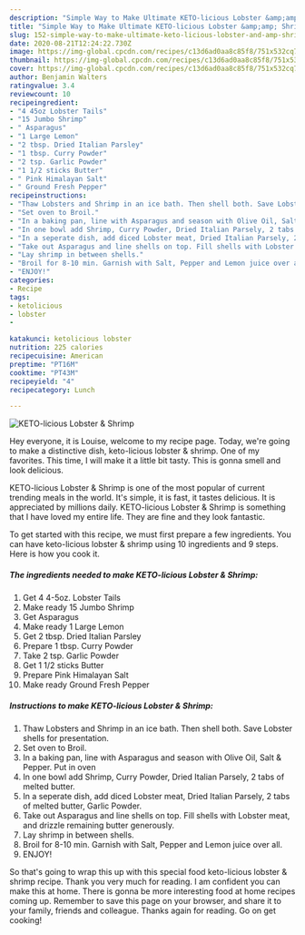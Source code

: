 ```yaml
---
description: "Simple Way to Make Ultimate KETO-licious Lobster &amp;amp; Shrimp"
title: "Simple Way to Make Ultimate KETO-licious Lobster &amp;amp; Shrimp"
slug: 152-simple-way-to-make-ultimate-keto-licious-lobster-and-amp-shrimp
date: 2020-08-21T12:24:22.730Z
image: https://img-global.cpcdn.com/recipes/c13d6ad0aa8c85f8/751x532cq70/keto-licious-lobster-shrimp-recipe-main-photo.jpg
thumbnail: https://img-global.cpcdn.com/recipes/c13d6ad0aa8c85f8/751x532cq70/keto-licious-lobster-shrimp-recipe-main-photo.jpg
cover: https://img-global.cpcdn.com/recipes/c13d6ad0aa8c85f8/751x532cq70/keto-licious-lobster-shrimp-recipe-main-photo.jpg
author: Benjamin Walters
ratingvalue: 3.4
reviewcount: 10
recipeingredient:
- "4 45oz Lobster Tails"
- "15 Jumbo Shrimp"
- " Asparagus"
- "1 Large Lemon"
- "2 tbsp. Dried Italian Parsley"
- "1 tbsp. Curry Powder"
- "2 tsp. Garlic Powder"
- "1 1/2 sticks Butter"
- " Pink Himalayan Salt"
- " Ground Fresh Pepper"
recipeinstructions:
- "Thaw Lobsters and Shrimp in an ice bath. Then shell both. Save Lobster shells for presentation."
- "Set oven to Broil."
- "In a baking pan, line with Asparagus and season with Olive Oil, Salt &amp; Pepper. Put in oven"
- "In one bowl add Shrimp, Curry Powder, Dried Italian Parsely, 2 tabs of melted butter."
- "In a seperate dish, add diced Lobster meat, Dried Italian Parsely, 2 tabs of melted butter, Garlic Powder."
- "Take out Asparagus and line shells on top. Fill shells with Lobster meat, and drizzle remaining butter generously."
- "Lay shrimp in between shells."
- "Broil for 8-10 min. Garnish with Salt, Pepper and Lemon juice over all."
- "ENJOY!"
categories:
- Recipe
tags:
- ketolicious
- lobster
- 

katakunci: ketolicious lobster  
nutrition: 225 calories
recipecuisine: American
preptime: "PT16M"
cooktime: "PT43M"
recipeyield: "4"
recipecategory: Lunch

---
```



![KETO-licious Lobster &amp; Shrimp](https://img-global.cpcdn.com/recipes/c13d6ad0aa8c85f8/751x532cq70/keto-licious-lobster-shrimp-recipe-main-photo.jpg)

Hey everyone, it is Louise, welcome to my recipe page. Today, we're going to make a distinctive dish, keto-licious lobster &amp; shrimp. One of my favorites. This time, I will make it a little bit tasty. This is gonna smell and look delicious.



KETO-licious Lobster &amp; Shrimp is one of the most popular of current trending meals in the world. It's simple, it is fast, it tastes delicious. It is appreciated by millions daily. KETO-licious Lobster &amp; Shrimp is something that I have loved my entire life. They are fine and they look fantastic.


To get started with this recipe, we must first prepare a few ingredients. You can have keto-licious lobster &amp; shrimp using 10 ingredients and 9 steps. Here is how you cook it.

<!--inarticleads1-->

##### The ingredients needed to make KETO-licious Lobster &amp; Shrimp:

1. Get 4 4-5oz. Lobster Tails
1. Make ready 15 Jumbo Shrimp
1. Get  Asparagus
1. Make ready 1 Large Lemon
1. Get 2 tbsp. Dried Italian Parsley
1. Prepare 1 tbsp. Curry Powder
1. Take 2 tsp. Garlic Powder
1. Get 1 1/2 sticks Butter
1. Prepare  Pink Himalayan Salt
1. Make ready  Ground Fresh Pepper




<!--inarticleads2-->

##### Instructions to make KETO-licious Lobster &amp; Shrimp:

1. Thaw Lobsters and Shrimp in an ice bath. Then shell both. Save Lobster shells for presentation.
1. Set oven to Broil.
1. In a baking pan, line with Asparagus and season with Olive Oil, Salt &amp; Pepper. Put in oven
1. In one bowl add Shrimp, Curry Powder, Dried Italian Parsely, 2 tabs of melted butter.
1. In a seperate dish, add diced Lobster meat, Dried Italian Parsely, 2 tabs of melted butter, Garlic Powder.
1. Take out Asparagus and line shells on top. Fill shells with Lobster meat, and drizzle remaining butter generously.
1. Lay shrimp in between shells.
1. Broil for 8-10 min. Garnish with Salt, Pepper and Lemon juice over all.
1. ENJOY!




So that's going to wrap this up with this special food keto-licious lobster &amp; shrimp recipe. Thank you very much for reading. I am confident you can make this at home. There is gonna be more interesting food at home recipes coming up. Remember to save this page on your browser, and share it to your family, friends and colleague. Thanks again for reading. Go on get cooking!

